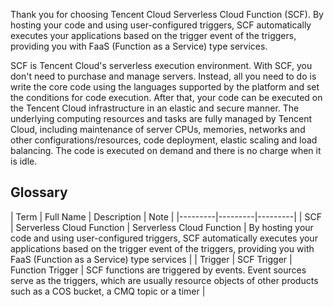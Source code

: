 Thank you for choosing Tencent Cloud Serverless Cloud Function (SCF). By hosting your code and using user-configured triggers, SCF automatically executes your applications based on the trigger event of the triggers, providing you with FaaS (Function as a Service) type services.

SCF is Tencent Cloud's serverless execution environment. With SCF, you don't need to purchase and manage servers. Instead, all you need to do is write the core code using the languages supported by the platform and set the conditions for code execution. After that, your code can be executed on the Tencent Cloud infrastructure in an elastic and secure manner. The underlying computing resources and tasks are fully managed by Tencent Cloud, including maintenance of server CPUs, memories, networks and other configurations/resources, code deployment, elastic scaling and load balancing. The code is executed on demand and there is no charge when it is idle.

## Glossary

| Term | Full Name | Description | Note |
|---------|---------|---------|
| SCF | Serverless Cloud Function | Serverless Cloud Function | By hosting your code and using user-configured triggers, SCF automatically executes your applications based on the trigger event of the triggers, providing you with FaaS (Function as a Service) type services |
| Trigger | SCF Trigger | Function Trigger | SCF functions are triggered by events. Event sources serve as the triggers, which are usually resource objects of other products such as a COS bucket, a CMQ topic or a timer |

